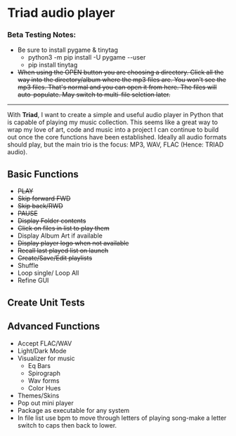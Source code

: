 # Triad audio player

### Beta Testing Notes:
* Be sure to install pygame & tinytag
   - python3 -m pip install -U pygame --user
   - pip install tinytag 
* ~~When using the OPEN button you are choosing a directory. Click all the way into the directory/album where the mp3 files are. You won't see the mp3 files. That's normal and you can open it from here. The files will auto-populate. May switch to multi-file selction later.~~

---

With **Triad**, I want to create a simple and useful audio player in Python that is capable of playing my music collection. This seems like a great way to wrap my love of art, code and music into a project I can continue to build out once the core functions have been established. Ideally all audio formats should play, but the main trio is the focus: MP3, WAV, FLAC (Hence: TRIAD audio).

## Basic Functions 

* ~~PLAY~~
* ~~Skip forward FWD~~
* ~~Skip back/RWD~~
* ~~PAUSE~~
* ~~Display Folder contents~~
* ~~Click on files in list to play them~~
* Display Album Art if available
* ~~Display player logo when not available~~
* ~~Recall last played list on launch~~
* ~~Create/Save/Edit playlists~~
* Shuffle
* Loop single/ Loop All
* Refine GUI

## Create Unit Tests

## Advanced Functions
* Accept FLAC/WAV
* Light/Dark Mode
* Visualizer for music
    * Eq Bars
    * Spirograph
    * Wav forms
    * Color Hues
* Themes/Skins
* Pop out mini player
* Package as executable for any system
* In file list use bpm to move through letters of playing song-make a letter switch to caps then back to lower.


